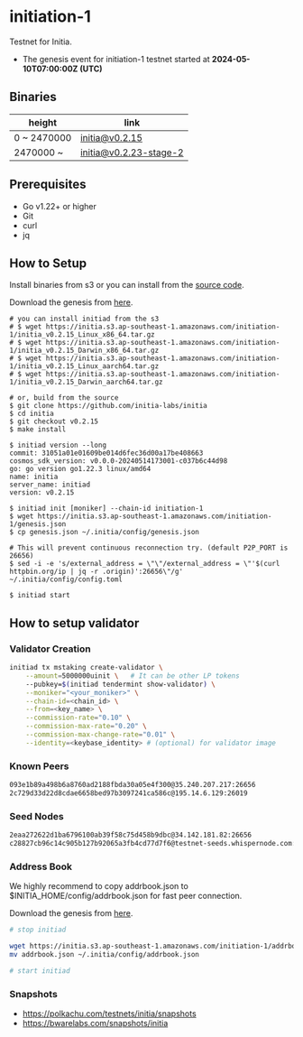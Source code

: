 # initiation-1

Testnet for Initia.

- The genesis event for initiation-1 testnet started at **2024-05-10T07:00:00Z (UTC)**

## Binaries

| height  | link  |
| ------- | ----- |
| 0      ~ 2470000 | [initia@v0.2.15](https://github.com/initia-labs/initia/releases/tag/v0.2.15)                   |
| 2470000      ~  | [initia@v0.2.23-stage-2](https://github.com/initia-labs/initia/releases/tag/v0.2.23-stage-2)                   |

## Prerequisites

- Go v1.22+ or higher
- Git
- curl
- jq

## How to Setup

Install binaries from s3 or you can install from the [source code](https://github.com/initia-labs/initia).

Download the genesis from [here](https://initia.s3.ap-southeast-1.amazonaws.com/initiation-1/genesis.json).

```shell
# you can install initiad from the s3
# $ wget https://initia.s3.ap-southeast-1.amazonaws.com/initiation-1/initia_v0.2.15_Linux_x86_64.tar.gz
# $ wget https://initia.s3.ap-southeast-1.amazonaws.com/initiation-1/initia_v0.2.15_Darwin_x86_64.tar.gz 
# $ wget https://initia.s3.ap-southeast-1.amazonaws.com/initiation-1/initia_v0.2.15_Linux_aarch64.tar.gz 
# $ wget https://initia.s3.ap-southeast-1.amazonaws.com/initiation-1/initia_v0.2.15_Darwin_aarch64.tar.gz

# or, build from the source
$ git clone https://github.com/initia-labs/initia
$ cd initia
$ git checkout v0.2.15
$ make install

$ initiad version --long
commit: 31051a01e01609be014d6fec36d00a17be408663
cosmos_sdk_version: v0.0.0-20240514173001-c037b6c44d98
go: go version go1.22.3 linux/amd64
name: initia
server_name: initiad
version: v0.2.15

$ initiad init [moniker] --chain-id initiation-1
$ wget https://initia.s3.ap-southeast-1.amazonaws.com/initiation-1/genesis.json
$ cp genesis.json ~/.initia/config/genesis.json

# This will prevent continuous reconnection try. (default P2P_PORT is 26656)
$ sed -i -e 's/external_address = \"\"/external_address = \"'$(curl httpbin.org/ip | jq -r .origin)':26656\"/g' ~/.initia/config/config.toml

$ initiad start
```

## How to setup validator

### Validator Creation

```sh
initiad tx mstaking create-validator \
    --amount=5000000uinit \   # It can be other LP tokens 
    --pubkey=$(initiad tendermint show-validator) \
    --moniker="<your_moniker>" \
    --chain-id=<chain_id> \
    --from=<key_name> \
    --commission-rate="0.10" \
    --commission-max-rate="0.20" \
    --commission-max-change-rate="0.01" \
    --identity=<keybase_identity> # (optional) for validator image
```

### Known Peers

```sh
093e1b89a498b6a8760ad2188fbda30a05e4f300@35.240.207.217:26656
2c729d33d22d8cdae6658bed97b3097241ca586c@195.14.6.129:26019
```

### Seed Nodes

```sh
2eaa272622d1ba6796100ab39f58c75d458b9dbc@34.142.181.82:26656
c28827cb96c14c905b127b92065a3fb4cd77d7f6@testnet-seeds.whispernode.com:25756
```

### Address Book

We highly recommend to copy addrbook.json to $INITIA_HOME/config/addrbook.json for fast peer connection.

Download the genesis from [here](https://initia.s3.ap-southeast-1.amazonaws.com/initiation-1/addrbook.json).

```bash
# stop initiad

wget https://initia.s3.ap-southeast-1.amazonaws.com/initiation-1/addrbook.json
mv addrbook.json ~/.initia/config/addrbook.json

# start initiad
```

### Snapshots

- <https://polkachu.com/testnets/initia/snapshots>
- <https://bwarelabs.com/snapshots/initia>
